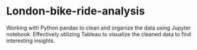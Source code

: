 # London-bike-ride-analysis
Working with Python pandas to clean and organize the data using Jupyter notebook. Effectively utilizing Tableau to visualize the cleaned data to find interesting insights.
